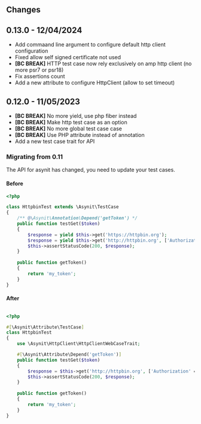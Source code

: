 ## Changes

## 0.13.0 - 12/04/2024

* Add commaand line argument to configure default http client configuration
* Fixed allow self signed certificate not used
* **[BC BREAK]** HTTP test case now rely exclusively on amp http client (no more psr7 or psr18)
* Fix assertions count
* Add a new attribute to configure HttpClient (allow to set timeout)

## 0.12.0 - 11/05/2023

 * **[BC BREAK]** No more yield, use php fiber instead
 * **[BC BREAK]** Make http test case as an option
 * **[BC BREAK]** No more global test case case
 * **[BC BREAK]** Use PHP attribute instead of annotation
 * Add a new test case trait for API

### Migrating from 0.11

The API for asynit has changed, you need to update your test cases.

#### Before

```php
<?php

class HttpbinTest extends \Asynit\TestCase
{
    /** @\Asynit\Annotation\Depend('getToken') */
    public function testGet($token)
    {
        $response = yield $this->get('https://httpbin.org');
        $response = yield $this->get('http://httpbin.org', ['Authorization' => 'Bearer {token}']);
        $this->assertStatusCode(200, $response);
    }
    
    public function getToken()
    {
        return 'my_token';
    }
}
```

#### After

```php

<?php

#[\Asynit\Attribute\TestCase]
class HttpbinTest
{
    use \Asynit\HttpClient\HttpClientWebCaseTrait;

    #[\Asynit\Attribute\Depend('getToken')]
    public function testGet($token)
    {
        $response = $this->get('http://httpbin.org', ['Authorization' => 'Bearer {token}']);
        $this->assertStatusCode(200, $response);
    }
    
    public function getToken()
    {
        return 'my_token';
    }
}
```